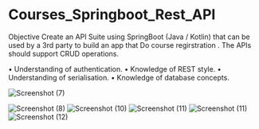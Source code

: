# Courses_Springboot_Rest_API


Objective Create an API Suite using SpringBoot (Java / Kotlin) that can be used by a 3rd party to build an app that Do course regirstration . The APIs should support CRUD operations.


• Understanding of authentication.
• Knowledge of REST style.
• Understanding of serialisation.
• Knowledge of database concepts.

![Screenshot (7)](https://user-images.githubusercontent.com/76790667/197366238-af008981-407b-4ff1-9d23-950083973670.png)

![Screenshot (8)](https://user-images.githubusercontent.com/76790667/197366232-9536da5f-abae-4f15-99a8-f6b2514a609d.png)
![Screenshot (10)](https://user-images.githubusercontent.com/76790667/197366222-02c21379-c8aa-4d44-9834-ab0f2f10d823.png)
![Screenshot (11)](https://user-images.githubusercontent.com/76790667/197366224-175466c4-ee4c-4109-b9d3-a6d1403e70da.png)
![Screenshot (11)](https://user-images.githubusercontent.com/76790667/197366225-fd15e305-7a68-4e7b-8990-02762132d1fd.png)
![Screenshot (12)](https://user-images.githubusercontent.com/76790667/197366226-43e0e4e5-d512-49c9-8f69-79a98e24f4c1.png)
